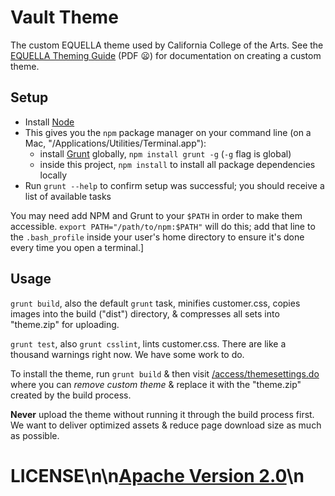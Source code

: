 # Vault Theme

The custom EQUELLA theme used by California College of the Arts. See the <a href="http://support.equella.com/downloads/6.2/Documentation/Unchanged%20Guides%20From%20Previous%20Release(s)/EQUELLA%206.0%20Theming%20Guide.pdf">EQUELLA Theming Guide</a> (PDF :frowning:) for documentation on creating a custom theme.

## Setup

- Install [Node](http://nodejs.org)
- This gives you the `npm` package manager on your command line (on a Mac, "/Applications/Utilities/Terminal.app"):
    + install [Grunt](http://gruntjs.com/) globally, `npm install grunt -g` (`-g` flag is global)
    + inside this project, `npm install` to install all package dependencies locally
- Run `grunt --help` to confirm setup was successful; you should receive a list of available tasks

You may need add NPM and Grunt to your `$PATH` in order to make them accessible. `export PATH="/path/to/npm:$PATH"` will do this; add that line to the `.bash_profile` inside your user's home directory to ensure it's done every time you open a terminal.]

## Usage

`grunt build`, also the default `grunt` task, minifies customer.css, copies images into the build ("dist") directory, & compresses all sets into "theme.zip" for uploading.

`grunt test`, also `grunt csslint`, lints customer.css. There are like a thousand warnings right now. We have some work to do.

To install the theme, run `grunt build` & then visit [/access/themesettings.do](https://vault.cca.edu/access/themesettings.do) where you can *remove custom theme* & replace it with the "theme.zip" created by the build process.

**Never** upload the theme without running it through the build process first. We want to deliver optimized assets & reduce page download size as much as possible.
# LICENSE\n\n[Apache Version 2.0](http://www.apache.org/licenses/LICENSE-2.0)\n
